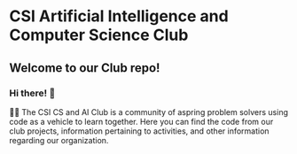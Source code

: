 # CSI Artificial Intelligence and Computer Science Club

## Welcome to our Club repo!

### Hi there! 👋 

🙋‍♀️ The CSI CS and AI Club is a community of aspring problem solvers using code as a vehicle to learn together. Here you can find the code from our club projects, information pertaining to activities, and other information regarding our organization. 


